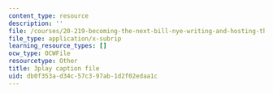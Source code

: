 ```yaml
---
content_type: resource
description: ''
file: /courses/20-219-becoming-the-next-bill-nye-writing-and-hosting-the-educational-show-january-iap-2015/db0f353ad34c57c397ab1d2f02edaa1c_AjK2zF9yN0k.vtt
file_type: application/x-subrip
learning_resource_types: []
ocw_type: OCWFile
resourcetype: Other
title: 3play caption file
uid: db0f353a-d34c-57c3-97ab-1d2f02edaa1c
---
```

